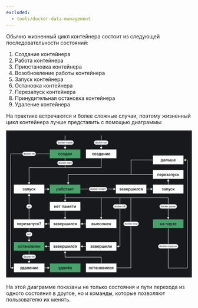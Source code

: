 ```yaml
---
excluded:
  - tools/docker-data-management
---
```

Обычно жизненный цикл контейнера состоит из следующей последовательности состояний:

1. Создание контейнера
1. Работа контейнера
1. Приостановка контейнера
1. Возобновление работы контейнера
1. Запуск контейнера
1. Остановка контейнера
1. Перезапуск контейнера
1. Принудительная остановка контейнера
1. Удаление контейнера

На практике встречаются и более сложные случаи, поэтому жизненный цикл контейнера лучше представить с помощью диаграммы:

![Схема жизненного цикла контейнера Docker с указанием команд управления](/interviews/docker-life-cycle/answers/igsekor/images/container-lifecycle.png)

На этой диаграмме показаны не только состояния и пути перехода из одного состояния в другое, но и команды, которые позволяют пользователю их менять.
